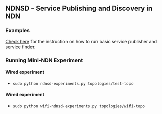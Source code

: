 ## NDNSD - Service Publishing and Discovery in NDN

### Examples
[Check here](https://github.com/dulalsaurab/NDNSD/blob/master/examples/README.md) for the instruction on how to run basic service publisher and service finder.


### Running Mini-NDN Experiment

#### Wired experiment
- `sudo python ndnsd-experiments.py topologies/test-topo`


#### Wired experiment

- `sudo python wifi-ndnsd-experiments.py topologies/wifi-topo`
